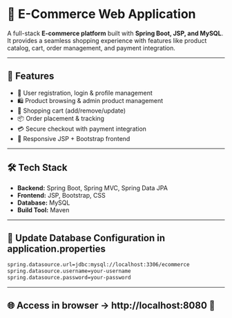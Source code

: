 # 🛒 E-Commerce Web Application

A full-stack **E-commerce platform** built with **Spring Boot, JSP, and MySQL**.  
It provides a seamless shopping experience with features like product catalog, cart, order management, and payment integration.

---

## 🚀 Features
- 👤 User registration, login & profile management  
- 🛍️ Product browsing & admin product management  
- 🛒 Shopping cart (add/remove/update)  
- 📦 Order placement & tracking  
- 💳 Secure checkout with payment integration  
- 🎨 Responsive JSP + Bootstrap frontend  

---

## 🛠️ Tech Stack
- **Backend:** Spring Boot, Spring MVC, Spring Data JPA  
- **Frontend:** JSP, Bootstrap, CSS  
- **Database:** MySQL  
- **Build Tool:** Maven  

---

## 🍃 Update Database Configuration in application.properties
```bash
spring.datasource.url=jdbc:mysql://localhost:3306/ecommerce
spring.datasource.username=your-username
spring.datasource.password=your-password
```

---

## 🌐 Access in browser → http://localhost:8080 🚀
